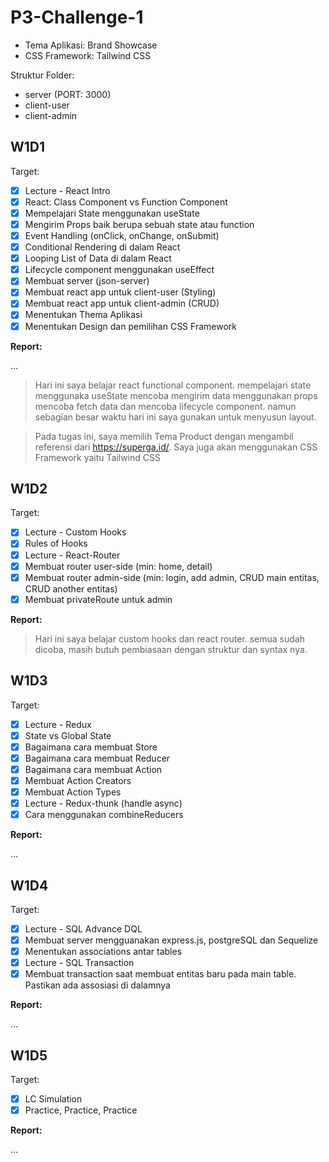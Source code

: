 # P3-Challenge-1

- Tema Aplikasi: Brand Showcase
- CSS Framework: Tailwind CSS

Struktur Folder:

- server (PORT: 3000)
- client-user
- client-admin

## W1D1

Target:

- [x] Lecture - React Intro
- [x] React: Class Component vs Function Component
- [x] Mempelajari State menggunakan useState
- [x] Mengirim Props baik berupa sebuah state atau function
- [x] Event Handling (onClick, onChange, onSubmit)
- [x] Conditional Rendering di dalam React
- [x] Looping List of Data di dalam React
- [x] Lifecycle component menggunakan useEffect
- [x] Membuat server (json-server)
- [x] Membuat react app untuk client-user (Styling)
- [x] Membuat react app untuk client-admin (CRUD)
- [x] Menentukan Thema Aplikasi
- [x] Menentukan Design dan pemilihan CSS Framework

**Report:**

...

> Hari ini saya belajar react functional component. mempelajari state menggunaka useState mencoba mengirim data menggunakan props mencoba fetch data dan mencoba lifecycle component. namun sebagian besar waktu hari ini saya gunakan untuk menyusun layout.

> Pada tugas ini, saya memilih Tema Product dengan mengambil referensi dari https://superga.id/. Saya juga akan menggunakan CSS Framework yaitu Tailwind CSS

## W1D2

Target:

- [x] Lecture - Custom Hooks
- [x] Rules of Hooks
- [x] Lecture - React-Router
- [x] Membuat router user-side (min: home, detail)
- [x] Membuat router admin-side (min: login, add admin, CRUD main entitas, CRUD another entitas)
- [x] Membuat privateRoute untuk admin

**Report:**

> Hari ini saya belajar custom hooks dan react router. semua sudah dicoba, masih butuh pembiasaan dengan struktur dan syntax nya.

## W1D3

Target:

- [x] Lecture - Redux
- [x] State vs Global State
- [x] Bagaimana cara membuat Store
- [x] Bagaimana cara membuat Reducer
- [x] Bagaimana cara membuat Action
- [x] Membuat Action Creators
- [x] Membuat Action Types
- [x] Lecture - Redux-thunk (handle async)
- [x] Cara menggunakan combineReducers

**Report:**

...

## W1D4

Target:

- [x] Lecture - SQL Advance DQL
- [x] Membuat server mengguanakan express.js, postgreSQL dan Sequelize
- [x] Menentukan associations antar tables
- [x] Lecture - SQL Transaction
- [x] Membuat transaction saat membuat entitas baru pada main table. Pastikan ada assosiasi di dalamnya

**Report:**

...

## W1D5

Target:

- [x] LC Simulation
- [x] Practice, Practice, Practice

**Report:**

...
